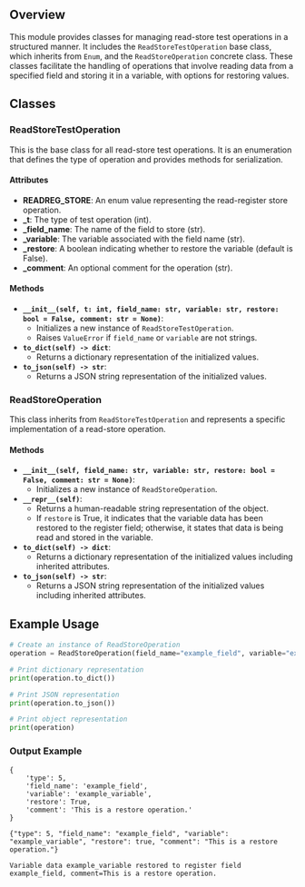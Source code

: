 
    
## Overview

This module provides classes for managing read-store test operations in a structured manner. It includes the `ReadStoreTestOperation` base class, which inherits from `Enum`, and the `ReadStoreOperation` concrete class. These classes facilitate the handling of operations that involve reading data from a specified field and storing it in a variable, with options for restoring values.

## Classes

### ReadStoreTestOperation

This is the base class for all read-store test operations. It is an enumeration that defines the type of operation and provides methods for serialization.

#### Attributes

- **READREG_STORE**: An enum value representing the read-register store operation.
- **_t**: The type of test operation (int).
- **_field_name**: The name of the field to store (str).
- **_variable**: The variable associated with the field name (str).
- **_restore**: A boolean indicating whether to restore the variable (default is False).
- **_comment**: An optional comment for the operation (str).


#### Methods

- **`__init__(self, t: int, field_name: str, variable: str, restore: bool = False, comment: str = None)`**:
    - Initializes a new instance of `ReadStoreTestOperation`.
    - Raises `ValueError` if `field_name` or `variable` are not strings.
- **`to_dict(self) -> dict`**:
    - Returns a dictionary representation of the initialized values.
- **`to_json(self) -> str`**:
    - Returns a JSON string representation of the initialized values.


### ReadStoreOperation

This class inherits from `ReadStoreTestOperation` and represents a specific implementation of a read-store operation.

#### Methods

- **`__init__(self, field_name: str, variable: str, restore: bool = False, comment: str = None)`**:
    - Initializes a new instance of `ReadStoreOperation`.
- **`__repr__(self)`**:
    - Returns a human-readable string representation of the object.
    - If `restore` is True, it indicates that the variable data has been restored to the register field; otherwise, it states that data is being read and stored in the variable.
- **`to_dict(self) -> dict`**:
    - Returns a dictionary representation of the initialized values including inherited attributes.
- **`to_json(self) -> str`**:
    - Returns a JSON string representation of the initialized values including inherited attributes.


## Example Usage

```python
# Create an instance of ReadStoreOperation
operation = ReadStoreOperation(field_name="example_field", variable="example_variable", restore=True, comment="This is a restore operation.")

# Print dictionary representation
print(operation.to_dict())

# Print JSON representation
print(operation.to_json())

# Print object representation
print(operation)
```


### Output Example

```plaintext
{
    'type': 5,
    'field_name': 'example_field',
    'variable': 'example_variable',
    'restore': True,
    'comment': 'This is a restore operation.'
}

{"type": 5, "field_name": "example_field", "variable": "example_variable", "restore": true, "comment": "This is a restore operation."}

Variable data example_variable restored to register field example_field, comment=This is a restore operation.
```




